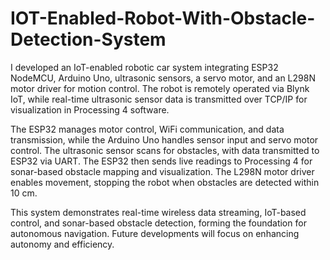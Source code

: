 # IOT-Enabled-Robot-With-Obstacle-Detection-System
I developed an IoT-enabled robotic car system integrating ESP32 NodeMCU, Arduino Uno, ultrasonic sensors, a servo motor, and an L298N motor driver for motion control. The robot is remotely operated via Blynk IoT, while real-time ultrasonic sensor data is transmitted over TCP/IP for visualization in Processing 4 software.

The ESP32 manages motor control, WiFi communication, and data transmission, while the Arduino Uno handles sensor input and servo motor control. The ultrasonic sensor scans for obstacles, with data transmitted to ESP32 via UART. The ESP32 then sends live readings to Processing 4 for sonar-based obstacle mapping and visualization. The L298N motor driver enables movement, stopping the robot when obstacles are detected within 10 cm.

This system demonstrates real-time wireless data streaming, IoT-based control, and sonar-based obstacle detection, forming the foundation for autonomous navigation. Future developments will focus on enhancing autonomy and efficiency.
